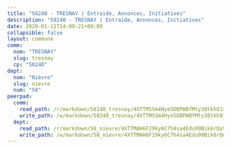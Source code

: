 ```yaml
---
title: "58240 - TRESNAY | Entraide, Annonces, Initiatives"
description: "58240 - TRESNAY | Entraide, Annonces, Initiatives"
date: 2020-01-11T14:09:21+09:00
collapsible: false
layout: commune
comm:
  nom: "TRESNAY"
  slug: tresnay
  cp: "58240"
dept:
  nom: "Nièvre"
  slug: nievre
  num: "58"
peerpad:
  comm:
    read_path: /r/markdown/58240_tresnay/4XTTM5Sm4Hye5DBPWBfMty38tkh91xHbYigugwTi7EhuXoXVp
    write_path: /w/markdown/58240_tresnay/4XTTM5Sm4Hye5DBPWBfMty38tkh91xHbYigugwTi7EhuXoXVp-K3TgURLiJTESzXGZT4qKeHNpuAyHG6TPAQwQA6Jnf1q6qdGCFt11CuUP2HnvCRue6qTvKAG45gMzCSMCwSCATNZTksaggk2BYbDkTFFVc43jyodFpqUCKscNimDMpe3hFbsNrBpA
  dept:
    read_path: /r/markdown/58_nievre/4XTTMAH6F29ky6C7h4sa4Edu99Bik6rQu9XbiuBD1DvLw22pb
    write_path: /w/markdown/58_nievre/4XTTMAH6F29ky6C7h4sa4Edu99Bik6rQu9XbiuBD1DvLw22pb-K3TgUtHs3LnA4VP5N1eQxK9UkiWFz8M5ZP7N97wnUEM9Wfw65apM3LnvEX8HhP2Sd27LDh5t4GgmkbGDUaCqpnkD9BJGbaMbkS8idf1DYkYaRo6rACHXiR4PjahH89PiAFqFL3Lf
---
```



